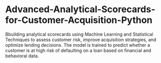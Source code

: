 # Advanced-Analytical-Scorecards-for-Customer-Acquisition-Python
Bbuilding analytical scorecards using Machine Learning and Statistical Techniques to assess customer risk, improve acquisition strategies, and optimize lending decisions. The model is trained to predict whether a customer is at high risk of defaulting on a loan based on financial and behavioral data.
